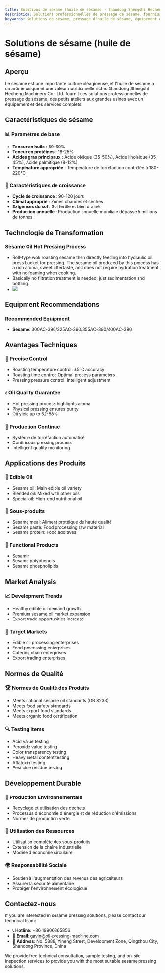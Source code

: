 ```yaml
---
title: Solutions de sésame (huile de sésame) - Shandong Shengshi Hecheng Machinery Co., Ltd.
description: Solutions professionnelles de pressage de sésame, fournissant des équipements et services techniques de transformation d'huile de sésame, teneur en huile 50-60%, utilisant le processus de pressage à chaud pour mettre en valeur l'arôme, des petits ateliers aux grandes usines avec un équipement et des services complets.
keywords: Solutions de sésame, pressage d'huile de sésame, équipement de transformation de sésame, ligne de production d'huile de sésame, processus de pressage à chaud de sésame, presse à huile de sésame, extraction d'huile de sésame, transformation de graines oléagineuses de sésame, équipement de pressage d'huile de sésame, équipement de production d'huile de sésame, usine de transformation d'huile de sésame
---
```


# Solutions de sésame (huile de sésame)

## Aperçu

Le sésame est une importante culture oléagineuse, et l'huile de sésame a un arôme unique et une valeur nutritionnelle riche. Shandong Shengshi Hecheng Machinery Co., Ltd. fournit des solutions professionnelles de pressage de sésame, des petits ateliers aux grandes usines avec un équipement et des services complets.

## Caractéristiques de sésame

### 📊 Paramètres de base
- **Teneur en huile** : 50-60%
- **Teneur en protéines** : 18-25%
- **Acides gras principaux** : Acide oléique (35-50%), Acide linoléique (35-45%), Acide palmitique (8-12%)
- **Température appropriée** : Température de torréfaction contrôlée à 180-220℃

### 🌱 Caractéristiques de croissance
- **Cycle de croissance** : 90-120 jours
- **Climat approprié** : Zones chaudes et sèches
- **Exigences du sol** : Sol fertile et bien drainé
- **Production annuelle** : Production annuelle mondiale dépasse 5 millions de tonnes

## Technologie de Transformation

### Sesame Oil Hot Pressing Process
- Roll-type wok roasting sesame then directly feeding into hydraulic oil press bucket for pressing. The sesame oil produced by this process has a rich aroma, sweet aftertaste, and does not require hydration treatment with no foaming when cooking.
- Basically no filtration treatment is needed, just sedimentation and bottling.
- ![](/images/芝麻热榨工艺.png)

## Equipment Recommendations

### Recommended Equipment
- **Sesame**: 300AC-390/325AC-390/355AC-390/400AC-390

## Avantages Techniques

### 🎯 Precise Control
- Roasting temperature control: ±5℃ accuracy
- Roasting time control: Optimal process parameters
- Pressing pressure control: Intelligent adjustment

### 💧 Oil Quality Guarantee
- Hot pressing process highlights aroma
- Physical pressing ensures purity
- Oil yield up to 52-58%

### 🔄 Production Continue
- Système de torréfaction automatisé
- Continuous pressing process
- Intelligent quality monitoring

## Applications des Produits

### 🍳 Edible Oil
- Sesame oil: Main edible oil variety
- Blended oil: Mixed with other oils
- Special oil: High-end nutritional oil

### 🥛 Sous-produits
- Sesame meal: Aliment protéique de haute qualité
- Sesame paste: Food processing raw material
- Sesame protein: Food additives

### 💊 Functional Products
- Sesamin
- Sesame polyphenols
- Sesame phospholipids

## Market Analysis

### 📈 Development Trends
- Healthy edible oil demand growth
- Premium sesame oil market expansion
- Export trade opportunities increase

### 🎯 Target Markets
- Edible oil processing enterprises
- Food processing enterprises
- Catering chain enterprises
- Export trading enterprises


## Normes de Qualité

### 🏆 Normes de Qualité des Produits
- Meets national sesame oil standards (GB 8233)
- Meets food safety standards
- Meets export food standards
- Meets organic food certification

### 🔍 Testing Items
- Acid value testing
- Peroxide value testing
- Color transparency testing
- Heavy metal content testing
- Aflatoxin testing
- Pesticide residue testing

## Développement Durable

### 🌱 Production Environnementale
- Recyclage et utilisation des déchets
- Processus d'économie d'énergie et de réduction d'émissions
- Normes de production verte

### 🔄 Utilisation des Ressources
- Utilisation complète des sous-produits
- Extension de la chaîne industrielle
- Modèle d'économie circulaire

### 🌍 Responsabilité Sociale
- Soutien à l'augmentation des revenus des agriculteurs
- Assurer la sécurité alimentaire
- Protéger l'environnement écologique

## Contactez-nous

If you are interested in sesame pressing solutions, please contact our technical team:

- 📞 **Hotline**: +86 19906365856
- 📧 **Email**: gavin@oil-pressing-machine.com
- 📍 **Address**: No. 5888, Yineng Street, Development Zone, Qingzhou City, Shandong Province, China

We provide free technical consultation, sample testing, and on-site inspection services to provide you with the most suitable sesame pressing solutions.